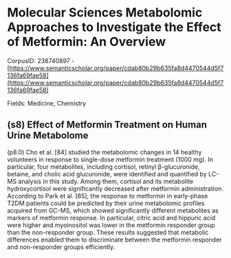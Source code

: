 # Molecular Sciences Metabolomic Approaches to Investigate the Effect of Metformin: An Overview

CorpusID: 238740897 - [https://www.semanticscholar.org/paper/cdab80b29b635fa8d4470544d5f7136fa69fae58](https://www.semanticscholar.org/paper/cdab80b29b635fa8d4470544d5f7136fa69fae58)

Fields: Medicine, Chemistry

## (s8) Effect of Metformin Treatment on Human Urine Metabolome
(p8.0) Cho et al. [84] studied the metabolomic changes in 14 healthy volunteers in response to single-dose metformin treatment (1000 mg). In particular, four metabolites, including cortisol, retinyl β-glucuronide, betaine, and cholic acid glucuronide, were identified and quantified by LC-MS analysis in this study. Among them, cortisol and its metabolite hydroxycortisol were significantly decreased after metformin administration. According to Park et al. [85], the response to metformin in early-phase T2DM patients could be predicted by their urine metabolomic profiles acquired from GC-MS, which showed significantly different metabolites as markers of metformin response. In particular, citric acid and hippuric acid were higher and myoinositol was lower in the metformin responder group than the non-responder group. These results suggested that metabolic differences enabled them to discriminate between the metformin responder and non-responder groups efficiently.
